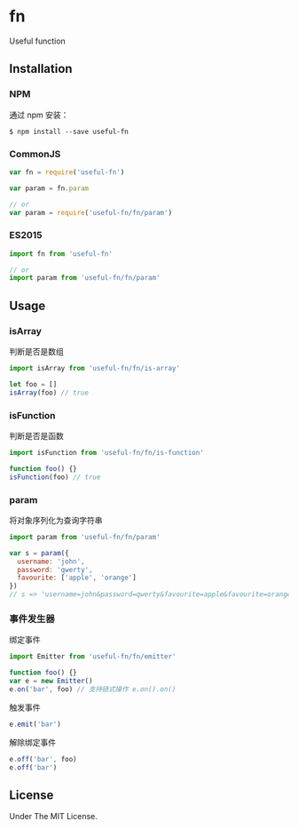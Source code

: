 # fn

Useful function

## Installation

### NPM

通过 npm 安装：

``` shell
$ npm install --save useful-fn
```

### CommonJS

``` javascript
var fn = require('useful-fn')

var param = fn.param

// or
var param = require('useful-fn/fn/param')
```

### ES2015

``` javascript
import fn from 'useful-fn'

// or
import param from 'useful-fn/fn/param'
```

## Usage

### isArray

判断是否是数组

``` javascript
import isArray from 'useful-fn/fn/is-array'

let foo = []
isArray(foo) // true
```

### isFunction

判断是否是函数

``` javascript
import isFunction from 'useful-fn/fn/is-function'

function foo() {}
isFunction(foo) // true
```

### param

将对象序列化为查询字符串

``` javascript
import param from 'useful-fn/fn/param'

var s = param({
  username: 'john',
  password: 'qwerty',
  favourite: ['apple', 'orange']
})
// s => 'username=john&password=qwerty&favourite=apple&favourite=orange'
```

### 事件发生器

绑定事件

``` javascript
import Emitter from 'useful-fn/fn/emitter'

function foo() {}
var e = new Emitter()
e.on('bar', foo) // 支持链式操作 e.on().on()
```

触发事件

``` javascript
e.emit('bar')
```

解除绑定事件

``` javascript
e.off('bar', foo)
e.off('bar')
```

## License

Under The MIT License.
